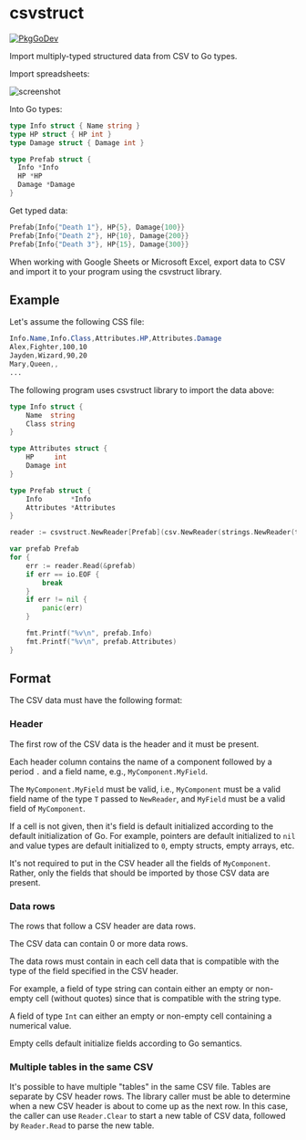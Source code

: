 # csvstruct

[![PkgGoDev](https://pkg.go.dev/badge/github.com/jabolopes/go-ecs)](https://pkg.go.dev/github.com/jabolopes/csvstruct)

Import multiply-typed structured data from CSV to Go types.

Import spreadsheets:

![screenshot](https://github.com/user-attachments/assets/62e920eb-d92f-4419-910f-384bbbd6f6c0)

Into Go types:

```go
type Info struct { Name string }
type HP struct { HP int }
type Damage struct { Damage int }

type Prefab struct {
  Info *Info
  HP *HP
  Damage *Damage
}
```

Get typed data:

```go
Prefab{Info{"Death 1"}, HP{5}, Damage{100}}
Prefab{Info{"Death 2"}, HP{10}, Damage{200}}
Prefab{Info{"Death 3"}, HP{15}, Damage{300}}
```

When working with Google Sheets or Microsoft Excel, export data to CSV and
import it to your program using the csvstruct library.

## Example

Let's assume the following CSS file:

```css
Info.Name,Info.Class,Attributes.HP,Attributes.Damage
Alex,Fighter,100,10
Jayden,Wizard,90,20
Mary,Queen,,
...
```

The following program uses csvstruct library to import the data above:

```go
type Info struct {
    Name  string
    Class string
}

type Attributes struct {
    HP     int
    Damage int
}

type Prefab struct {
    Info       *Info
    Attributes *Attributes
}

reader := csvstruct.NewReader[Prefab](csv.NewReader(strings.NewReader(testData)))

var prefab Prefab
for {
    err := reader.Read(&prefab)
    if err == io.EOF {
        break
    }
    if err != nil {
        panic(err)
    }

    fmt.Printf("%v\n", prefab.Info)
    fmt.Printf("%v\n", prefab.Attributes)
}
```

## Format

The CSV data must have the following format:

### Header

The first row of the CSV data is the header and it must be present.

Each header column contains the name of a component followed by a period `.` and
a field name, e.g., `MyComponent.MyField`.

The `MyComponent.MyField` must be valid, i.e., `MyComponent` must be a valid
field name of the type `T` passed to `NewReader`, and `MyField` must be a valid
field of `MyComponent`.

If a cell is not given, then it's field is default initialized according to the
default initialization of Go. For example, pointers are default initialized to
`nil` and value types are default initialized to `0`, empty structs, empty
arrays, etc.

It's not required to put in the CSV header all the fields of
`MyComponent`. Rather, only the fields that should be imported by those CSV data
are present.

### Data rows

The rows that follow a CSV header are data rows.

The CSV data can contain 0 or more data rows.

The data rows must contain in each cell data that is compatible with
the type of the field specified in the CSV header.

For example, a field of type string can contain either an empty or
non-empty cell (without quotes) since that is compatible with the
string type.

A field of type `Int` can either an empty or non-empty cell containing
a numerical value.

Empty cells default initialize fields according to Go semantics.

### Multiple tables in the same CSV

It's possible to have multiple "tables" in the same CSV file. Tables are
separate by CSV header rows. The library caller must be able to determine when a
new CSV header is about to come up as the next row. In this case, the caller can
use `Reader.Clear` to start a new table of CSV data, followed by `Reader.Read`
to parse the new table.
